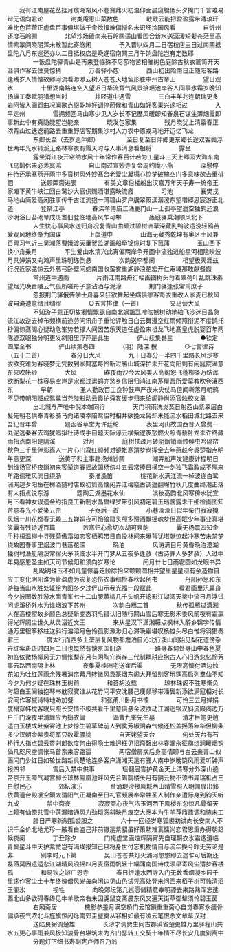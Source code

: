 <!-- { "loadSidebar": true } -->
　　我有江南屋花丛挂月痕湘帘风不卷寳鼎火初温仰面晨窥牖低头夕掩门千言难易辩无语向君论
　　
　　谢类庵恵山菜数色
　　
　　戢戢云能把盈盈露带漙琅玕难比色苜蓿正虚盘百事俱堪做千金欲报难偏惭名未识细捡国风看
　　
　　自忻州还度石岭闗
　　
　　北望沙场碛南来石岭闗遥山看围合新水送潺湲短髪苍茫里髙情紫翠间晓阴浑未散暂此寄悠闲
　　
　　予入晋以四月二日宿权店三日过南闗抵盘陀八月东巡还亦以二日抵权店是晩遂宿南闗三月午饷盘陀岂有定数耶
　　
　　一饭盘陀驿青山是再来登临殊不尽莭物苦相催树色庭除古秋衣箧笥开天涯俱作客去住莫惊猜
　　
　　万善驿小憇
　　
　　西山初出险南日正随阳客路逢残岁人情懐故郷河流看渺渺云树入苍苍天地留形胜中州古帝王
　　
　　望日观氷
　　
　　十里湖南路连空入望迟日华流寳气风景接瑶池岸谷人间事氷霜岁晩知扬雄工奏赋羽猎想当时
　　
　　井陉道中遇雪
　　
　　三白丰年兆连朝瑞更多岩阿皆入画郢曲况闻歌点缀乾坤好调停莭候和青山如好客乗兴逺相过
　　
　　入平定州
　　
　　雪拥频回马山寒少见人岁长不记歴风暖即知春泉石谋生薄烟霞即事新此中有真隐能望岂能亲
　　
　　晓发包家集
　　
　　残月晓犹上清霜春正浓背山过迭迭前路去重重野店客期集沙村人力农中原戎马地开运忆飞龙
　　
　　东郷长至（去岁巡萍郷）
　　
　　至日复至日萍郷更东郷长途双客鬓浮世两年光水转溪无路林寒夜有霜天时与人事消息看相将
　　
　　露坐
　　
　　露坐消江夜开帘纳水风十年常作客百计若为工星斗三天上郷园大海东南飞乌鹊侣未必羡冥鸿
　　
　　自山南过宣妙寺复会周约庵小燕
　　
　　深慰停舟待还承髙燕开雨中多寳树风外妙髙台老爱尘凝榻心惊梦破槐空门多意味欲去重徘徊
　　
　　送顾頥斋进表
　　
　　有美文章伯楼船出汉嘉万年天子寿一统帝王家滩下黄牛峡江回白鹭沙大官供赐酒湛露映流霞
　　
　　习池
　　
　　襄樊戎马地山简爱高闲胜事传千古江流抱一湾碧山罗户牖翠筱漾潺湲东望増郷思宸游正北还
　　
　　登祭江亭
　　
　　春深羊傅庙江涌鹿门山一上孤亭望遥空独鹤还浪沙明浴日苔砌晕成斑耆旧登临地高风乍可攀
　　
　　轰廐驿乗潮顺风北下
　　
　　人生快心事风水送归舟况复青山曲频过碧树洲草深藏乳鸭波逺没轻鸥苦爱观风地终惭为国谋
　　
　　上虞道中
　　
　　山海无藏秀乾坤有奥区土风兼百粤习气近三吴潮落曹娥渡天垂贺监湖画船牵锦缆时复下菰蒲
　　
　　玉山西下换小舟乗月
　　
　　平生爱山水清兴此宵偏两岸争开画中流独进船星河相隐映波月共婵娟又向滩声里珠明练倒悬
　　
　　次韵送李都阃
　　
　　相望极天涯兹行况近家弦惊云外鴈弓卧壁间蛇南国收蛮雾重湖静浪花宏开仁寿域那敢献餐霞
　　
　　常州道中遇雨
　　
　　片雨江南路舟行幅画图树头匀着翠荷叶乱跳珠秦望烟光晩晋陵云气孤所嗟舟子意沾洒与泥涂
　　
　　荆门驿逢张常甫庶子
　　
　　忽报荆门驿俄传学士舟喜来狂欲舞起坐病俱瘳客笥衣重改人家麦已秋风波自淹速意绪且绸缪
　　
　　○五言排律（一首）
　　
　　夹马营大风
　　
　　不知游子意正切故郷情飘飖自南北飒飁乱噌吰撼树动地轴飞沙迷日晶急流江故逆去棹布频横前途劳问讯舟子重论评触日白云舞漫空红雨倾燕衔泥不度鹊托杪偏惊髙阁心疑动危峯势若撑人间因苦乐天道任虚盈宋祖龙飞地髙皇虎脱婴百年两陈迹双眼独分明更发斜阳里浮萍是此生
　　
　　俨山续集巻三
　　
　　●钦定四库全书
　　
　　俨山续集巻四
　　
　　（明）陆深 撰
　　
　　○七言律诗（五十二首）
　　
　　春分日大风
　　
　　九十日春分一半四千里路长风沙寒衣欲变难为客晓梦无凭数到家闗塞每怜新过鴈山城深护未开花向阳剩有闲庭院满意东来吹帐纱
　　
　　大风
　　
　　昨夜雨沙今大风美人高阁怨飞蓬栁条万结浑欲断梨花一株容易空岂是宋都过退鹢亦愁乡信阻归鸿江南茅屋吾所爱莫教吹卷瀼西东
　　
　　早朝
　　
　　圣人勤政百工良钟鼓声严夜未央仗马但闻嘶落月朝鸦不见带朝阳班成鸳鹭当尧陛影动云霞护舜裳缓歩归来纶阁静尚添官烛校文章
　　
　　出北城与严唯中倪本端同行
　　
　　天门积雨洗炎蒸日射西山紫翠层白髪先朝老供奉青衫骑马向诸陵幸陪鸳侣时相并欲挽龙髯却未能流水稻田城北路去来吾记昔年曾
　　
　　题函谷草堂为许廷纶
　　
　　表里河山故国西昔人曾费一丸泥逃秦客去鸡犹唱拟杜诗成手自题天际浮云横紫逻夜窓燃火照青藜卧龙未许终藏雨指点南阳是隔溪
　　
　　对月
　　
　　庭树扶疎月转阴烟销画烛候虫吟隔帘秋色三千里伴影离人一片心门寂红颜频对镜帐寒清梦尚挥金去年燕赵今呉楚指点明年意更深
　　
　　送黄子和主事赴扬州钞闗
　　
　　潮弄船声发建康计程明日到维扬官桥夜鎻初来客辇道春摇故国杨傍斗五云常捧日横空一剑独飞霜政成不隔来年路儒雅风流日绕肠
　　
　　秦淮渔笛
　　
　　桃花新水满江流一棹波连白鹭洲网趂夕阳鱼在桞酒随村店蚁初篘高懐闲弄江梅晓古调遥翻嶰竹秋几度曲终潮正落有人指点说东游
　　
　　题陶云湖墨花水仙
　　
　　淡妆高韵北风寒傍水犹宜月下看神女误遗金约指良工新制水晶盘绿罗带引风初定碧玉珰含露未干细检画图知苦意春光不爱染云峦
　　
　　子殇后一首
　　
　　小巷深深日似年柴门寂寂掩风烟一川花桞春无赖三五婵娟夜可怜狼籍头颅多殢酒飘摇魂梦但高眠少年事业真堪笑囊有残诗近百篇
　　
　　苦寒归心愈切次胡可泉韵
　　
　　囊无杨震四知金手种桓温柳十寻残菊傲霜如恋客栖鸦带日自投林间来曝背犹堪献惊起冲寒苦未禁梦绕故园春事里烟波门巷落花深
　　
　　晩泊
　　
　　风涛满目月黄昏晩泊澄湖独树村渔艇隔溪常宿火茅茨临水半开门梦从五夜多逢赦（古诗罪人多梦赦）人过中年易感恩圣主如天司节候阳和须向岁寒论
　　
　　闰月廿七日雨雹圆如龙眼书异
　　
　　乱飐明珠玉不如儿童惊喜走阶除拾来颗颗圆相并望里星星湿有余造物自应工变化阴阳谁为管盈虚为农复恐伤农事细检春秋起例书
　　
　　丹阳孙思和东游每当山水胜处辄绘为图冬夕过俨山示我光福一段赋此
　　
　　看君画里汛扁舟今夕披图数胜游水面青峯七十二山腰黄橘几千头帆开逺影江湖阔天接中流日月浮试问虎溪桥外水为谁烟浪下苏州
　　
　　次韵白鴈二首
　　
　　秋传孤鴈过潇湘人在高楼望故乡颜色总疑新变态羽毛错认旧随行闗山雪后寒无影禾黍风前夜有霜赢得光辉照尘世久从灵沼近文王
　　
　　来从星汉下潇湘糚点枫林入醉乡锦字传情通万里银筝移柱送斜行溶溶月色怜孤影渺渺归心滞晩霜堪叹杨雄头尽白惟将羽猎奏君王
　　
　　度太行而西多土垄层复风物都澹泊自沁北行溪山间始见梨花道傍杂卉红紫斑斑时四月二日也慨然有懐京国旧游
　　
　　一路寻春何处寻山中春色夏初临依微杨柳风无力惆怅梨花月有阴陶宂尚存三代制耦耕应抱古人心旧游忽忆怜芳事云路西南隔上林
　　
　　夜集夏桂洲宅送崔后渠
　　
　　无限高懐付酒边烛花如为吐红莲雨余残暑消帘幕月转微风袅篆烟东阁大开留别客玳筵高启列羣仙不知今夕为何夕疑在珠林玉树前
　　
　　和荅胡汝载
　　
　　琼林珠阁不胜寒惭负时趋白玉阑独抱琴书躭寂寞谁从花竹问平安沈腰己痩频移带潘鬓新添欲满冠相对长安同作客椷诗特地劝加餐
　　
　　和张甬川卧月书懐
　　
　　可怜三五月婵娟度榻穿帏搅客眠只照长安情不极共看千里意俱悬金波欲动江湖迥银汉斜流殿阁边万户千门深夜里清辉应为捣衣偏
　　
　　谒曹九峯先生墓
　　
　　清才巨笔更逍遥白玉楼成赴紫霄池上梦惊生碧草碑前人到奠芳椒阴森气候还松盖摇落年华但柳条多少汉朝金紫贵将军只数霍骠姚
　　
　　自天姥望天台
　　
　　何处天台有石桥行人指点碧云霄刘郎欲度何由得隐士难迥枉见招斋磬出林春漏永征旗绕涧暖烟销仙凡咫尺空惆怅马首东来客路遥
　　
　　两宿僧房病后身高情聊与白云亲青山似画闲门少红日如轮世路新呉楚地连多客户潇湘天逺有骚人南中岁晩饶风雨爱听钟声报四邻
　　
　　雪后入禁中供事
　　
　　瑶翻层雪护黄金天上清寒分外深山遶帝京开玉障气凝宫柳长琼林鳯凰池畔风先合鳷鹊楼头月有阴云物不须书异瑞秪占三白慰民心
　　
　　郊坛演乐
　　
　　金涌堤沙接鳯城西山晴雪照人明阛扉出郭依黄道台殿凌空鎻太清阳气正凝南至日礼官频展奉常牲圣人制作亲遭际身到钧天听九成
　　
　　禁中斋夜
　　
　　寂寂斋心夜气浓玉河西下鳯楼东忽惊凡骨留天上赖有仙僚共雪中莲漏暗通风力劲琐窓斜映月痕空大烹本为牛羊荐鼎鼐调和愧未工
　　
　　腊日严寒新制狐裘服之
　　
　　六十一回经岁寒狐裘初试向长安南人不识千金价北地尤珍一腋看白盗己非前辙逺紫貂虽好策勲难衰慵尚恋君恩重办得朝趋候夜阑
　　
　　丁丑除夕
　　
　　门掩虚堂画烛辉隔宵先自理朝衣氷霜逺道临青鬓星斗中天护紫微岂有涓埃报知己且将身世付忘机物情自与流年换今昨无劳论是非
　　
　　别李时元下第
　　
　　吴山苍苍共灯火潞河悠悠即去途乍可后期还磊落莫因逺适悲江湖晴风浪摇四月麦宿雨帆轻十幅蒲南国诗成须早寄风尘清梦客楼孤
　　
　　和易钦之游广恩寺
　　
　　春日忻逢水西寺入门无数香烟凝乡园千里逺作客尘土十年终愧僧风光毎向闲边见山色试凭高处登未问西来栢子树可怜清沼玉壷氷
　　
　　视牲
　　
　　向晩郊坛第几巡愿储精意奉明禋去来路熟浑忘逺西北山多欲碍春终见牛羊歌帝右未因鼷鼠变斋晨东风又遍天街草御辇须怜碧玉茵
　　
　　右厢斋居
　　
　　槐影参差月满空桥门云馆鎻重重斋心自觉春宵永痩骨偏承夜气浓北斗旌旗惊闪烁南郊圭璧奠从容相如最有凌云笔恨杀文章草汉封
　　
　　送陆良弼调楚雄
　　
　　长沙才调贾生同古郡滇省楚更雄万里驿程山共水五更心事雨兼风极知骏骨台堪筑未为齐门瑟转工交契十年情不尽长安几度别离中
　　
　　分题灯下细书寿副宪卢师召乃翁
　　
